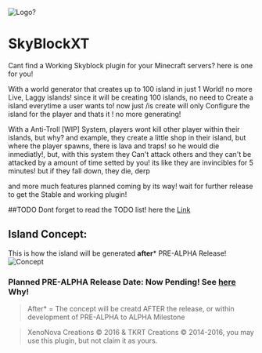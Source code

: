 ![Logo?](http://bgteste.ga/files/FotorCreated.jpg)
# SkyBlockXT

  Cant find a Working Skyblock plugin for your Minecraft servers? here is one for you!
  
  With a world generator that creates up to 100 island in just 1 World! no more Live, Laggy islands!
  since it will be creating 100 islands, no need to Create a island everytime a user wants to! now just /is create
  will only Configure the island for the player and thats it ! no more generating!
  
  With a Anti-Troll [WIP] System, players wont kill other player within their islands, but why?
  and example, they create a little shop in their island, but where the player spawns, there is lava and traps!
  so he would die inmediatly!, but, with this system they Can't attack others and they can't be attacked by
  a amount of time setted by you! its like they are invincibles for 5 minutes! but if they fall down, they die, derp
  
  and more much features planned coming by its way! wait for further release to get the Stable and working plugin!
  
  
##TODO
Dont forget to read the TODO list! here the [Link](https://github.com/XenoNova/SkyBlockXT/issues/17)
  
## Island Concept:
  This is how the island will  be generated **after*** PRE-ALPHA Release!
![Concept](http://static.planetminecraft.com/files/resource_media/screenshot/1301/skyblock_4567067.jpg)
### Planned PRE-ALPHA Release Date: Now Pending! See [here](https://github.com/XenoNova/SkyBlockXT/issues/21) Why!
> After* = The concept will be creatd AFTER the release, or within development of PRE-ALPHA to ALPHA Milestone


> XenoNova Creations © 2016 & TKRT Creations © 2014-2016, you may use this plugin, but not claim it as yours.
